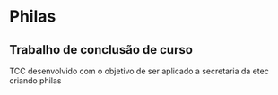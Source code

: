 # Philas

## Trabalho de conclusão de curso
TCC desenvolvido com o objetivo de ser aplicado a secretaria da etec criando philas
